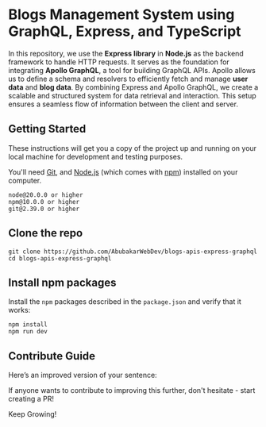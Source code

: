# Blogs Management System using GraphQL, Express, and TypeScript

In this repository, we use the **Express library** in **Node.js** as the backend framework to handle HTTP requests. It serves as the foundation for integrating **Apollo GraphQL**, a tool for building GraphQL APIs. Apollo allows us to define a schema and resolvers to efficiently fetch and manage **user data** and **blog data**. By combining Express and Apollo GraphQL, we create a scalable and structured system for data retrieval and interaction. This setup ensures a seamless flow of information between the client and server.

## Getting Started

These instructions will get you a copy of the project up and running on your local machine for development and testing purposes.

You'll need [Git](https://git-scm.com), and [Node.js](https://nodejs.org/en/download/) (which comes with [npm](http://npmjs.com)) installed on your computer.

```
node@20.0.0 or higher
npm@10.0.0 or higher
git@2.39.0 or higher
```

## Clone the repo

```shell
git clone https://github.com/AbubakarWebDev/blogs-apis-express-graphql
cd blogs-apis-express-graphql
```

## Install npm packages

Install the `npm` packages described in the `package.json` and verify that it works:

```shell
npm install
npm run dev
```

## Contribute Guide

Here’s an improved version of your sentence:

If anyone wants to contribute to improving this further, don't hesitate - start creating a PR!

Keep Growing!

